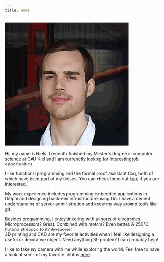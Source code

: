 ```yaml
---
title: Home
---
```


<img src="/images/portrait.png" id="portrait"/>


<p>Hi, my name is Niels. I recently finished my Master's degree in computer science at CAU Kiel and I am currenctly looking for interesting job opportunities.</p>

<p>I like functional programming and the formal proof assistant Coq, both of which have been part of my theses. You can check them out <a href="papers.html">here</a> if you are interested.</p>

<p>My work experience includes programming embedded applications in Delphi and designing back-end infrastructure using Go.
   I have a decent understanding of server administration and know my way around tools like git.</p>

<p>Besides programming, I enjoy tinkering with all sorts of electronics. Microprocessors? Great. Combined with motors? Even better. A 250°C hotend strapped to it? Awesome! <br>
   3D printing and CAD are my favorite activities when I feel like designing a useful or decorative object. Need anything 3D printed? I can probably help! </p>

<p>I like to take my camera with me while exploring the world. Feel free to have a look at some of my favorite photos <a href="photography.html">here</a>.<p>
